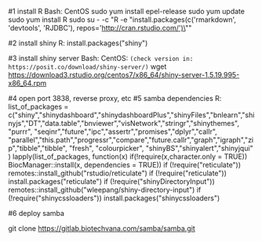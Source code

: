 #1 install R
Bash:
  CentOS
    sudo yum install epel-release
    sudo yum update
    sudo yum install R
    sudo su - -c "R -e \"install.packages(c('rmarkdown', 'devtools', 'RJDBC'), repos='http://cran.rstudio.com/')\""

#2 install shiny
R: 
  install.packages("shiny")

#3 install shiny server
Bash:
  CentOS:
    `(check version in: https://posit.co/download/shiny-server/)`
    wget https://download3.rstudio.org/centos7/x86_64/shiny-server-1.5.19.995-x86_64.rpm

#4 open port 3838, reverse proxy, etc
#5 samba dependencies
R:
  list_of_packages = c("shiny","shinydashboard","shinydashboardPlus","shinyFiles","bnlearn","shinyjs","DT","data.table","bnviewer","visNetwork","stringr","shinythemes", "purrr", "seqinr","future","ipc","assertr","promises","dplyr","callr", "parallel","this.path","progressr","compare","future.callr","graph","igraph","zip","tibble","tibble", "fresh", "colourpicker", "shinyBS","shinyalert","shinyjqui" )
  lapply(list_of_packages, function(x) if(!require(x,character.only = TRUE)) BiocManager::install(x, dependencies = TRUE))
  if (!require("reticulate")) remotes::install_github("rstudio/reticulate")
  if (!require("reticulate")) install.packages("reticulate")
  if (!require("shinyDirectoryInput")) remotes::install_github("wleepang/shiny-directory-input")
  if (!require("shinycssloaders")) install.packages("shinycssloaders")

#6 deploy samba

git clone https://gitlab.biotechvana.com/samba/samba.git
